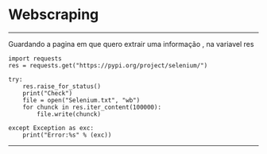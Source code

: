 # Webscraping 

----------------------------------------------------------------
Guardando a pagina em que quero extrair uma informação , na variavel res
```
import requests
res = requests.get("https://pypi.org/project/selenium/")
```

```
try:
    res.raise_for_status()
    print("Check")
    file = open("Selenium.txt", "wb")
    for chunck in res.iter_content(100000):
        file.write(chunck)

except Exception as exc:
    print("Error:%s" % (exc))
```
---------------------------------------------------------------
